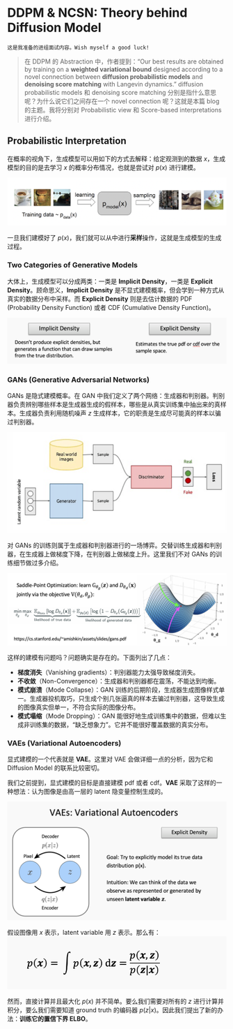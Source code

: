 # DDPM & NCSN: Theory behind Diffusion Model

`这是我准备的进组面试内容。Wish myself a good luck!`

> 在 DDPM 的 Abstraction 中，作者提到：“Our best results are obtained by training on a **weighted variational bound** designed according to a novel connection between **diffusion probabilistic models** and **denoising score matching** with Langevin dynamics.” diffusion probabilistic models 和 denoising score matching 分别是指什么意思呢？为什么说它们之间存在一个 novel connection 呢？这就是本篇 blog 的主题。我将分别对 Probabilistic view 和 Score-based interpretations 进行介绍。

## Probabilistic Interpretation
在概率的视角下，生成模型可以用如下的方式去解释：给定观测到的数据 $x$，生成模型的目的是去学习 $x$ 的概率分布情况，也就是尝试对 $p(x)$ 进行建模。

![alt text](image-24.png ':size=80%')

一旦我们建模好了 $p(x)$，我们就可以从中进行**采样**操作，这就是生成模型的生成过程。

### Two Categories of Generative Models
大体上，生成模型可以分成两类：一类是 **Implicit Density**，一类是 **Explicit Density**。顾命思义，**Implicit Density** 是不显式建模概率，但会学到一种方式从真实的数据分布中采样。而 **Explicit Density** 则是去估计数据的 PDF (Probability Density Function) 或者 CDF (Cumulative Density Function)。

![alt text](image-25.png ':size=70%')

### GANs (Generative Adversarial Networks)
GANs 是隐式建模概率。在 GAN 中我们定义了两个网络：生成器和判别器。判别器负责辨别哪些样本是生成器生成的假样本，哪些是从真实训练集中抽出来的真样本。生成器负责利用随机噪声 $z$ 生成样本，它的职责是生成尽可能真的样本以骗过判别器。

![alt text](image-26.png ':size=70%')

对 GANs 的训练则属于生成器和判别器进行的一场博弈。交替训练生成器和判别器，在生成器上做梯度下降，在判别器上做梯度上升。这里我们不对 GANs 的训练细节做过多介绍。

![alt text](image-27.png ':size=70%')

这样的建模有问题吗？问题确实是存在的。下面列出了几点：
* **梯度消失**（Vanishing gradients）：判别器能力太强导致梯度消失。
* **不收敛**（Non-Convergence）：生成器和判别器都在震荡，不能达到均衡。
* **模式崩溃**（Mode Collapse）：GAN 训练的后期阶段，生成器生成图像样式单一。生成器投机取巧，只生成个别几张逼真的样本去骗过判别器，这导致生成的图像真实但单一，不符合实际的图像分布。
* **模式塌缩**（Mode Dropping）：GAN 能很好地生成训练集中的数据，但难以生成非训练集的数据，“缺乏想象力”。它并不能很好覆盖数据的真实分布。

### VAEs (Variational Autoencoders)
显式建模的一个代表就是 **VAE**。这里对 VAE 会做详细一点的分析，因为它和 Diffusion Model 的联系比较密切。

我们之前提到，显式建模的目标是直接建模 pdf 或者 cdf。**VAE** 采取了这样的一种想法：认为图像是由高一层的 latent 隐变量控制生成的。

![alt text](image-28.png ':size=80%')

假设图像用 $x$ 表示，latent variable 用 $z$ 表示。那么有：
![alt text](image-29.png ':size=60%')

然而，直接计算并且最大化 $p(x)$ 并不简单。要么我们需要对所有的 $z$ 进行计算并积分，要么我们需要知道 ground truth 的编码器 $p(z|x)$。因此我们提出了新的办法：**训练它的置信下界 ELBO**。

